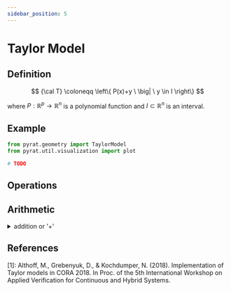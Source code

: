 ```yaml
---
sidebar_position: 5
---
```


# Taylor Model

## Definition

$$
{\cal T} \coloneqq \left\{
P(x)+y \ \big| \ y \in I
\right\}
$$

where $P: \mathbb{R}^{p} \rightarrow \mathbb{R}^{n}$ is a polynomial function and $I \subset \mathbb{R}^{n}$ is an
interval.

## Example

```python
from pyrat.geometry import TaylorModel
from pyrat.util.visualization import plot

# TODO
```

## Operations

## Arithmetic

<details>
<summary>addition or '+'</summary>
</details>

## References

[1]: Althoff, M., Grebenyuk, D., & Kochdumper, N. (2018). Implementation of Taylor models in CORA 2018. In Proc. of the
5th International Workshop on Applied Verification for Continuous and Hybrid Systems.